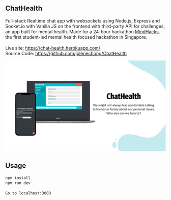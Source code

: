 ## ChatHealth
Full-stack Realtime chat app with websockets using Node.js, Express and Socket.io with Vanilla JS on the frontend with third-party API for challenges, an app built for mental health. Made for a 24-hour hackathon [MindHacks](https://mindfulhacks.devpost.com/), the first student-led mental health focused  hackathon in Singapore.
<br><br>
Live site: https://chat-health.herokuapp.com/ <br>
Source Code: https://github.com/jolenechong/ChatHealth <br>

<img src='chatHealth.png' alt="screenshot of ChatHealth website">

## Usage
```
npm install
npm run dev

Go to localhost:3000
```
